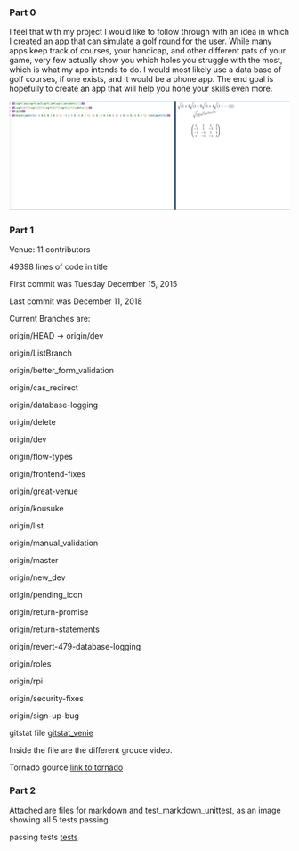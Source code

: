 ### Part 0
I feel that with my project I would like to follow through with an idea in which I created an app
that can simulate a golf round for the user. While many apps keep track of courses, your handicap, and
other different pats of your game, very few actually show you which holes you struggle with the most,
which is what my app intends to do. I would most likely use a data base of golf courses, if one exists,
and it would be a phone app. The end goal is hopefully to create an app that will help you hone your skills even more. 

![latex](latex.PNG)

### Part 1
Venue:
11 contributors

49398 lines of code in title

First commit was Tuesday December 15, 2015

Last commit was December 11, 2018

Current Branches are: 

origin/HEAD -> origin/dev

origin/ListBranch

origin/better_form_validation

origin/cas_redirect

origin/database-logging

origin/delete

origin/dev

origin/flow-types

origin/frontend-fixes

origin/great-venue

origin/kousuke

origin/list

origin/manual_validation

origin/master

origin/new_dev

origin/pending_icon

origin/return-promise

origin/return-statements

origin/revert-479-database-logging

origin/roles

origin/rpi

origin/security-fixes

origin/sign-up-bug

gitstat file [gitstat_venie](gitstat_venue.PNG)

Inside the file are the different grouce video.

Tornado gource [link to tornado](https://www.youtube.com/watch?v=n5TCfNHC6Rw&feature=youtu.be)

### Part 2

Attached are files for markdown and test_markdown_unittest, as an image showing all 5 tests passing

passing tests [tests](working_code.PNG)

